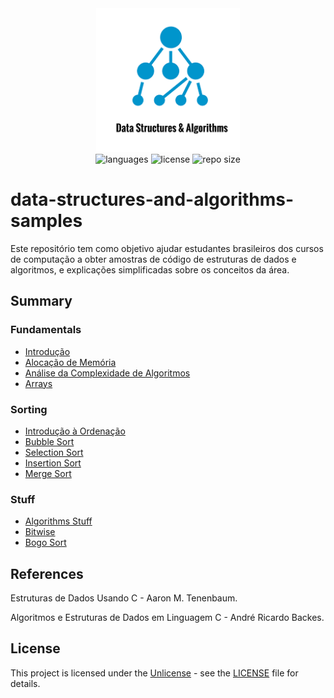 <div align="center">
  <img src="data-structures-and-algorithms.png" width="230px" />
</div>

<div align="center">
  <img src="https://img.shields.io/github/languages/count/leandro-santi/data-structures-and-algorithms-samples?color=%231E90FF&style=flat-square" alt="languages" />
  <img src="https://img.shields.io/github/license/leandro-santi/data-structures-and-algorithms-samples?color=%231E90FF&style=flat-square" alt="license" />
  <img src="https://img.shields.io/github/repo-size/leandro-santi/data-structures-and-algorithms-samples?color=%231E90FF&style=flat-square" alt="repo size" />
</div>

# data-structures-and-algorithms-samples

Este repositório tem como objetivo ajudar estudantes brasileiros dos cursos de computação a obter amostras de código de estruturas de dados e algoritmos, e explicações simplificadas sobre os conceitos da área.

## Summary

### Fundamentals

* [Introdução](./Fundamentals)
* [Alocação de Memória](./Fundamentals/Memory)
* [Análise da Complexidade de Algoritmos](./Fundamentals/Complexity)
* [Arrays](./Fundamentals/Arrays)

### Sorting

* [Introdução à Ordenação](./Sorting)
* [Bubble Sort](./Sorting/Bubble%20Sort)
* [Selection Sort](./Sorting/Selection%20Sort)
* [Insertion Sort](./Sorting/Insertion%20Sort)
* [Merge Sort](./Sorting/Merge%20Sort)

### Stuff

* [Algorithms Stuff](./Stuff)
* [Bitwise](./Bitwise)
* [Bogo Sort](./Sorting/Bogo%20Sort)

## References

Estruturas de Dados Usando C -  Aaron M. Tenenbaum.

Algoritmos e Estruturas de Dados em Linguagem C -  André Ricardo Backes.

## License

This project is licensed under the [Unlicense](https://unlicense.org/) - see the [LICENSE](LICENSE) file for details.
